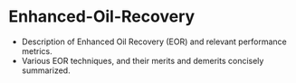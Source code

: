 # Enhanced-Oil-Recovery
- Description of Enhanced Oil Recovery (EOR) and relevant performance metrics.
- Various EOR techniques, and their merits and demerits concisely summarized.
